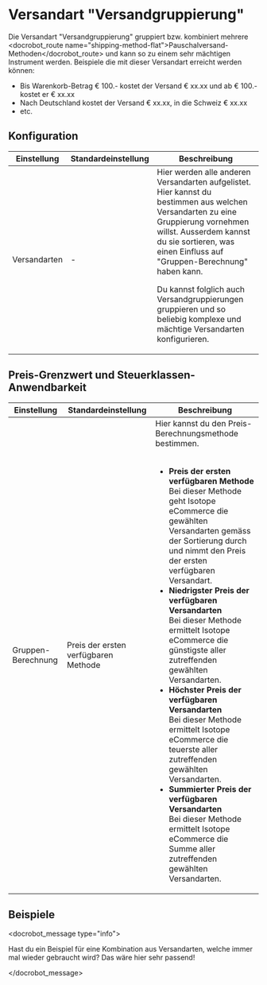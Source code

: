# Versandart "Versandgruppierung"

Die Versandart "Versandgruppierung" gruppiert bzw. kombiniert mehrere <docrobot_route name="shipping-method-flat">Pauschalversand-Methoden</docrobot_route> und kann so zu einem sehr mächtigen Instrument werden. Beispiele die mit dieser Versandart erreicht werden können:

* Bis Warenkorb-Betrag € 100.- kostet der Versand € xx.xx und ab € 100.- kostet er € xx.xx
* Nach Deutschland kostet der Versand € xx.xx, in die Schweiz € xx.xx
* etc.


## Konfiguration

<table>
	<thead>
		<tr>
			<th>Einstellung</th>
			<th>Standardeinstellung</th>
			<th>Beschreibung</th>
		</tr>
	</thead>
	<tbody>
		<tr>
			<td>Versandarten</td>
			<td>-</td>
			<td>Hier werden alle anderen Versandarten aufgelistet. Hier kannst du bestimmen aus welchen Versandarten zu eine Gruppierung vornehmen willst. Ausserdem kannst du sie sortieren, was einen Einfluss auf "Gruppen-Berechnung" haben kann. <docrobot_message type="info"><p>Du kannst folglich auch Versandgruppierungen gruppieren und so beliebig komplexe und mächtige Versandarten konfigurieren.</p></docrobot_message></td>
		</tr>
	</tbody>
</table>

## Preis-Grenzwert und Steuerklassen-Anwendbarkeit

<table>
	<thead>
		<tr>
			<th>Einstellung</th>
			<th>Standardeinstellung</th>
			<th>Beschreibung</th>
		</tr>
	</thead>
	<tbody>
		<tr>
			<td>Gruppen-Berechnung</td>
			<td>Preis der ersten verfügbaren Methode</td>
			<td>Hier kannst du den Preis-Berechnungsmethode bestimmen.<br><br>
				<ul>
				<li><strong>Preis der ersten verfügbaren Methode</strong><br>
				Bei dieser Methode geht Isotope eCommerce die gewählten Versandarten gemäss der Sortierung durch und nimmt den Preis der ersten verfügbaren Versandart.</li>
				<li><strong>Niedrigster Preis der verfügbaren Versandarten</strong><br>
				Bei dieser Methode ermittelt Isotope eCommerce die günstigste aller zutreffenden gewählten Versandarten.</li>
				<li><strong>Höchster Preis der verfügbaren Versandarten</strong><br>
				Bei dieser Methode ermittelt Isotope eCommerce die teuerste aller zutreffenden gewählten Versandarten.</li>
				<li><strong>Summierter Preis der verfügbaren Versandarten</strong><br>
				Bei dieser Methode ermittelt Isotope eCommerce die Summe aller zutreffenden gewählten Versandarten.</li>
				</ul>
			</td>
		</tr>
	</tbody>
</table>


## Beispiele

<docrobot_message type="info"><p>Hast du ein Beispiel für eine Kombination aus Versandarten, welche immer mal wieder gebraucht wird? Das wäre hier sehr passend!</p></docrobot_message>
